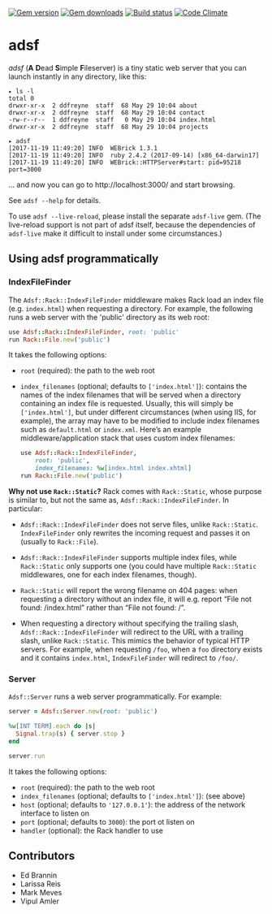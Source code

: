 [![Gem version](https://img.shields.io/gem/v/adsf.svg)](http://rubygems.org/gems/adsf)
[![Gem downloads](https://img.shields.io/gem/dt/adsf.svg)](http://rubygems.org/gems/adsf)
[![Build status](https://img.shields.io/travis/ddfreyne/adsf.svg)](https://travis-ci.org/ddfreyne/adsf)
[![Code Climate](https://img.shields.io/codeclimate/github/ddfreyne/adsf.svg)](https://codeclimate.com/github/ddfreyne/adsf)

adsf
====

_adsf_ (**A** **D**ead **S**imple **F**ileserver) is a tiny static web server that you can launch instantly in any directory, like this:

	▸ ls -l
	total 0
	drwxr-xr-x  2 ddfreyne  staff  68 May 29 10:04 about
	drwxr-xr-x  2 ddfreyne  staff  68 May 29 10:04 contact
	-rw-r--r--  1 ddfreyne  staff   0 May 29 10:04 index.html
	drwxr-xr-x  2 ddfreyne  staff  68 May 29 10:04 projects

	▸ adsf
	[2017-11-19 11:49:20] INFO  WEBrick 1.3.1
	[2017-11-19 11:49:20] INFO  ruby 2.4.2 (2017-09-14) [x86_64-darwin17]
	[2017-11-19 11:49:20] INFO  WEBrick::HTTPServer#start: pid=95218 port=3000

… and now you can go to http://localhost:3000/ and start browsing.

See `adsf --help` for details.

To use `adsf --live-reload`, please install the separate `adsf-live` gem. (The live-reload support is not part of adsf itself, because the dependencies of `adsf-live` make it difficult to install under some circumstances.)

Using adsf programmatically
---------------------------

### IndexFileFinder

The `Adsf::Rack::IndexFileFinder` middleware makes Rack load an index file (e.g. `index.html`) when requesting a directory. For example, the following runs a web server with the 'public' directory as its web root:

```ruby
use Adsf::Rack::IndexFileFinder, root: 'public'
run Rack::File.new('public')
```

It takes the following options:

* `root` (required): the path to the web root

* `index_filenames` (optional; defaults to `['index.html']`): contains the names of the index filenames that will be served when a directory containing an index file is requested. Usually, this will simply be `['index.html']`, but under different circumstances (when using IIS, for example), the array may have to be modified to include index filenames such as `default.html` or `index.xml`. Here’s an example middleware/application stack that uses custom index filenames:

	```ruby
	use Adsf::Rack::IndexFileFinder,
		root: 'public',
		index_filenames: %w[index.html index.xhtml]
	run Rack::File.new('public')
	```

**Why not use `Rack::Static`?** Rack comes with `Rack::Static`, whose purpose is similar to, but not the same as, `Adsf::Rack::IndexFileFinder`. In particular:

* `Adsf::Rack::IndexFileFinder` does not serve files, unlike `Rack::Static`. `IndexFileFinder` only rewrites the incoming request and passes it on (usually to `Rack::File`).

* `Adsf::Rack::IndexFileFinder` supports multiple index files, while `Rack::Static` only supports one (you could have multiple `Rack::Static` middlewares, one for each index filenames, though).

* `Rack::Static` will report the wrong filename on 404 pages: when requesting a directory without an index file, it will e.g. report “File not found: /index.html” rather than “File not found: /”.

* When requesting a directory without specifying the trailing slash, `Adsf::Rack::IndexFileFinder` will redirect to the URL with a trailing slash, unlike `Rack::Static`. This mimics the behavior of typical HTTP servers. For example, when requesting `/foo`, when a `foo` directory exists and it contains `index.html`, `IndexFileFinder` will redirect to `/foo/`.

### Server

`Adsf::Server` runs a web server programmatically. For example:

```ruby
server = Adsf::Server.new(root: 'public')

%w[INT TERM].each do |s|
  Signal.trap(s) { server.stop }
end

server.run
```

It takes the following options:

* `root` (required): the path to the web root
* `index_filenames` (optional; defaults to `['index.html']`): (see above)
* `host` (optional; defaults to `'127.0.0.1'`): the address of the network interface to listen on
* `port` (optional; defaults to `3000`): the port ot listen on
* `handler` (optional): the Rack handler to use

Contributors
------------

* Ed Brannin
* Larissa Reis
* Mark Meves
* Vipul Amler
